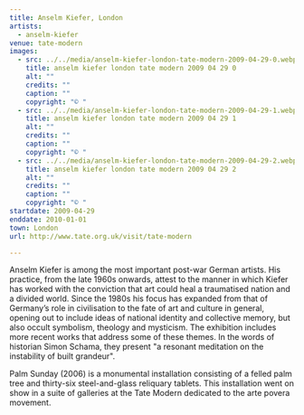 ```yaml
---
title: Anselm Kiefer, London
artists:
  - anselm-kiefer
venue: tate-modern
images:
  - src: ../../media/anselm-kiefer-london-tate-modern-2009-04-29-0.webp
    title: anselm kiefer london tate modern 2009 04 29 0
    alt: ""
    credits: ""
    caption: ""
    copyright: "© "
  - src: ../../media/anselm-kiefer-london-tate-modern-2009-04-29-1.webp
    title: anselm kiefer london tate modern 2009 04 29 1
    alt: ""
    credits: ""
    caption: ""
    copyright: "© "
  - src: ../../media/anselm-kiefer-london-tate-modern-2009-04-29-2.webp
    title: anselm kiefer london tate modern 2009 04 29 2
    alt: ""
    credits: ""
    caption: ""
    copyright: "© "
startdate: 2009-04-29
enddate: 2010-01-01
town: London
url: http://www.tate.org.uk/visit/tate-modern

---
```


Anselm Kiefer is among the most important post-war German artists. His practice, from the late 1960s onwards, attest to the manner in which Kiefer has worked with the conviction that art could heal a traumatised nation and a divided world. Since the 1980s his focus has expanded from that of Germany’s role in civilisation to the fate of art and culture in general, opening out to include ideas of national identity and collective memory, but also occult symbolism, theology and mysticism. The exhibition includes more recent works that address some of these themes. In the words of historian Simon Schama, they present "a resonant meditation on the instability of built grandeur".

Palm Sunday (2006) is a monumental installation consisting of a felled palm tree and thirty-six steel-and-glass reliquary tablets. This installation went on show in a suite of galleries at the Tate Modern dedicated to the arte povera movement.

